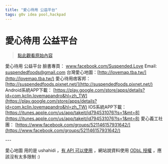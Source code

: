 ```yaml
---
title: "愛心待用 公益平台"
tags: g0v idea pool,hackpad
---
```


# 愛心待用 公益平台

> [點此觀看原始內容](https://g0v.hackpad.tw/rmJ86K5rR2c)


愛心待用 公益平台
臉書專頁： www.facebook.com/Suspended.Love
Email: suspendedfoods@gmail.com
台灣愛心地圖：[http://lovemap.tba.tw/](http://lovemap.tba.tw/)
愛心待用痞客邦：[http://suspendedfoods.pixnet.net/](http://suspendedfoods.pixnet.net/)
Android系統APP下載： [https://play.google.com/store/apps/details?id=com.kclin.lovemapandro&hl=zh_TW](https://play.google.com/store/apps/details?id=com.kclin.lovemapandro&hl=zh_TW)
IOS系統APP下載： [https://itunes.apple.com/us/app/takeit/id794531076?ls=1&mt=8](https://itunes.apple.com/us/app/takeit/id794531076?ls=1&mt=8)
愛心義工社團： [https://www.facebook.com/groups/521146157931642/](https://www.facebook.com/groups/521146157931642/)

\-\-\-

愛心地圖 用的是 ushahidi ，[有 API 可以使用](https://wiki.ushahidi.com/display/WIKI/Ushahidi+REST+API) ，網站說資料使用 [ODbL 授權](http://opendatacommons.org/licenses/odbl/) ，應該沒有太多限制 :)

